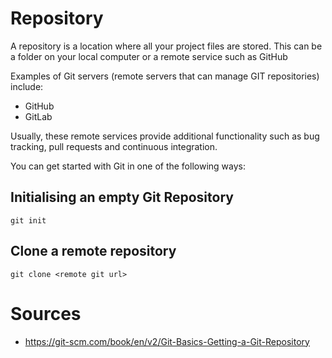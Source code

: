 # Repository

A repository is a location where all your project files are stored. This can be a folder on your local computer or a remote service such as GitHub

Examples of Git servers (remote servers that can manage GIT repositories) include:
* GitHub
* GitLab

Usually, these remote services provide additional functionality such as bug tracking, pull requests and continuous integration.

You can get started with Git in one of the following ways:

## Initialising an empty Git Repository

```
git init
```

## Clone a remote repository

```
git clone <remote git url>
```

# Sources

* https://git-scm.com/book/en/v2/Git-Basics-Getting-a-Git-Repository